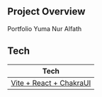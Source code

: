## Project Overview

Portfolio Yuma Nur Alfath

## Tech

| Tech                                      |
| ----------------------------------------- |
| [Vite + React + ChakraUI](https://vitejs.dev/guide/) |
